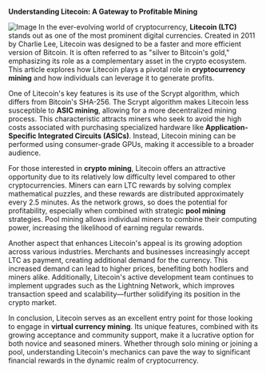 **Understanding Litecoin: A Gateway to Profitable Mining**


![Image](https://github.com/user-attachments/assets/31692037-0104-4703-abd1-696b6a7dd41b)
In the ever-evolving world of cryptocurrency, **Litecoin (LTC)** stands out as one of the most prominent digital currencies. Created in 2011 by Charlie Lee, Litecoin was designed to be a faster and more efficient version of Bitcoin. It is often referred to as "silver to Bitcoin's gold," emphasizing its role as a complementary asset in the crypto ecosystem. This article explores how Litecoin plays a pivotal role in **cryptocurrency mining** and how individuals can leverage it to generate profits.

One of Litecoin's key features is its use of the Scrypt algorithm, which differs from Bitcoin's SHA-256. The Scrypt algorithm makes Litecoin less susceptible to **ASIC mining**, allowing for a more decentralized mining process. This characteristic attracts miners who seek to avoid the high costs associated with purchasing specialized hardware like **Application-Specific Integrated Circuits (ASICs)**. Instead, Litecoin mining can be performed using consumer-grade GPUs, making it accessible to a broader audience.

For those interested in **crypto mining**, Litecoin offers an attractive opportunity due to its relatively low difficulty level compared to other cryptocurrencies. Miners can earn LTC rewards by solving complex mathematical puzzles, and these rewards are distributed approximately every 2.5 minutes. As the network grows, so does the potential for profitability, especially when combined with strategic **pool mining** strategies. Pool mining allows individual miners to combine their computing power, increasing the likelihood of earning regular rewards.

Another aspect that enhances Litecoin's appeal is its growing adoption across various industries. Merchants and businesses increasingly accept LTC as payment, creating additional demand for the currency. This increased demand can lead to higher prices, benefiting both hodlers and miners alike. Additionally, Litecoin's active development team continues to implement upgrades such as the Lightning Network, which improves transaction speed and scalability—further solidifying its position in the crypto market.

In conclusion, Litecoin serves as an excellent entry point for those looking to engage in **virtual currency mining**. Its unique features, combined with its growing acceptance and community support, make it a lucrative option for both novice and seasoned miners. Whether through solo mining or joining a pool, understanding Litecoin's mechanics can pave the way to significant financial rewards in the dynamic realm of cryptocurrency.